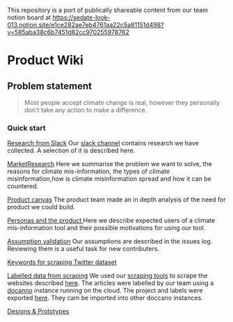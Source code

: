 This repository is a port of publically shareable content from our team notion board at  https://sedate-look-013.notion.site/e1ce282ae7eb4761aa22c5a81151d498?v=585aba38c6b7451d82cc970255978762



# Product Wiki

## Problem statement 

> Most people accept climate change is real, however they personally don't take any action to make a difference.
 

### Quick start

[Research from Slack](Research_from_Slack.md) Our [slack channel](https://aiforgoodcommunity.slack.com/archives/C01B378SZN1) contains research we have collected. A selection of it is described here.

[MarketResearch](MarketResearch.md) Here we  summarise the problem we  want to solve, the reasons for climate mis-information, the types of  climate misinformation,how is climate misinformation spread and how it can be countered.

[Product canvas](ProductCanvas.md) The product team made an in depth analysis of the need for product we could build.
 
[Personas and the product ](Personas.md) Here  we describe expected users of a climate mis-information tool and their possible motivations  for using our tool.

[Assumption validation](https://github.com/ClimateMisinformation/Documentation/issues)
Our assumptions are described in the issues log. Reviewing them is a useful task for new contributers. 

[Keywords for scraping Twitter dataset](ClimateChangeTweets.md)

[Labelled data from scraping](LabelledDataFromArticleScrape.md)
We used our [scraping tools](https://github.com/ClimateMisinformation/Scrapers)  to scrape the websites described [here](https://docs.google.com/spreadsheets/d/1S_pv0cFsYCdrJFp8M-Tc_Vbk221PvhtnCe-QaBr8rQw/edit?usp=sharing).
The articles were labelled by our team using a [docanno](https://doccano.herokuapp.com/) instance running on the cloud.  The project and labels were exported [here](labelled_data/doccano). They  cam be imported into other doccano instances. 


[Designs & Prototypes](https://www.notion.so/Designs-Prototypes-7d54209087ec417295e12d526f10ab46)

